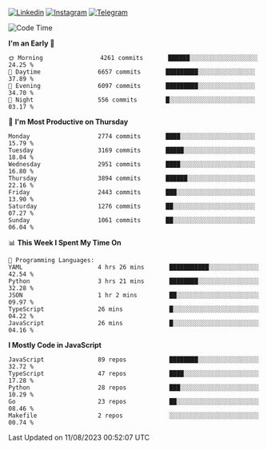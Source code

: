 [![Linkedin](https://img.shields.io/badge/-Archie-blue?style=flat-square&labelColor=gray&logo=Linkedin&logoColor=white&link=https://www.linkedin.com/in/archisdi)](https://www.linkedin.com/in/archisdi)
[![Instagram](https://img.shields.io/badge/-@archisdi-orange?style=flat-square&labelColor=gray&logo=Instagram&logoColor=white&link=https://www.instagram.com/archisdi)](https://www.instagram.com/archisdi)
[![Telegram](https://img.shields.io/badge/-aai-informational?style=flat-square&labelColor=gray&logo=telegram&logoColor=white&link=https://t.me/archisdi)](https://t.me/archisdi)

<!--START_SECTION:waka-->
![Code Time](http://img.shields.io/badge/Code%20Time-2%2C318%20hrs%205%20mins-blue)

**I'm an Early 🐤** 

```text
🌞 Morning                4261 commits       ██████░░░░░░░░░░░░░░░░░░░   24.25 % 
🌆 Daytime                6657 commits       █████████░░░░░░░░░░░░░░░░   37.89 % 
🌃 Evening                6097 commits       █████████░░░░░░░░░░░░░░░░   34.70 % 
🌙 Night                  556 commits        █░░░░░░░░░░░░░░░░░░░░░░░░   03.17 % 
```
📅 **I'm Most Productive on Thursday** 

```text
Monday                   2774 commits       ████░░░░░░░░░░░░░░░░░░░░░   15.79 % 
Tuesday                  3169 commits       █████░░░░░░░░░░░░░░░░░░░░   18.04 % 
Wednesday                2951 commits       ████░░░░░░░░░░░░░░░░░░░░░   16.80 % 
Thursday                 3894 commits       ██████░░░░░░░░░░░░░░░░░░░   22.16 % 
Friday                   2443 commits       ███░░░░░░░░░░░░░░░░░░░░░░   13.90 % 
Saturday                 1276 commits       ██░░░░░░░░░░░░░░░░░░░░░░░   07.27 % 
Sunday                   1061 commits       ██░░░░░░░░░░░░░░░░░░░░░░░   06.04 % 
```


📊 **This Week I Spent My Time On** 

```text
💬 Programming Languages: 
YAML                     4 hrs 26 mins       ███████████░░░░░░░░░░░░░░   42.54 % 
Python                   3 hrs 21 mins       ████████░░░░░░░░░░░░░░░░░   32.28 % 
JSON                     1 hr 2 mins         ██░░░░░░░░░░░░░░░░░░░░░░░   09.97 % 
TypeScript               26 mins             █░░░░░░░░░░░░░░░░░░░░░░░░   04.22 % 
JavaScript               26 mins             █░░░░░░░░░░░░░░░░░░░░░░░░   04.16 % 
```

**I Mostly Code in JavaScript** 

```text
JavaScript               89 repos            ████████░░░░░░░░░░░░░░░░░   32.72 % 
TypeScript               47 repos            ████░░░░░░░░░░░░░░░░░░░░░   17.28 % 
Python                   28 repos            ███░░░░░░░░░░░░░░░░░░░░░░   10.29 % 
Go                       23 repos            ██░░░░░░░░░░░░░░░░░░░░░░░   08.46 % 
Makefile                 2 repos             ░░░░░░░░░░░░░░░░░░░░░░░░░   00.74 % 
```




 Last Updated on 11/08/2023 00:52:07 UTC
<!--END_SECTION:waka-->